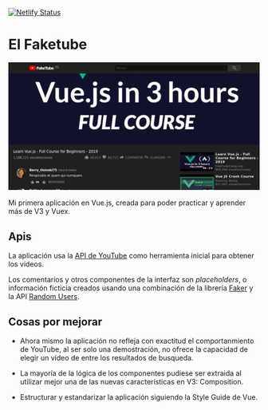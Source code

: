[![Netlify Status](https://api.netlify.com/api/v1/badges/d254ee34-4e47-4cda-ae38-b11b372b26c7/deploy-status)](https://app.netlify.com/sites/faketube/deploys)

# El Faketube

![Screenshot](punlic/../public/assets/screenshot.png)

Mi primera aplicación en Vue.js, creada para poder practicar y aprender más de V3 y Vuex.

## Apis

La aplicación usa la [API de YouTube](https://developers.google.com/youtube/v3) como herramienta inicial para obtener los videos. 

Los comentarios y otros componentes de la interfaz son *placeholders*, o información ficticia creados usando una combinación de la librería [Faker](https://www.npmjs.com/package/faker) y la API [Random Users](https://randomuser.me/).

## Cosas por mejorar 

* Ahora mismo la aplicación no refleja con exactitud el comportanmiento de YouTube, al ser solo una demostración, no ofrece la capacidad de elegir un vídeo de entre los resultados de busqueda.

* La mayoría de la lógica de los componentes pudiese ser extraida al utilizar mejor una de las nuevas características en V3: Composition. 

* Estructurar y estandarizar la aplicación siguiendo la Style Guide de Vue. 




